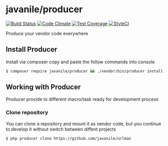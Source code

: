 # javanile/producer

[![Build Status](https://travis-ci.org/Javanile/Producer.svg?branch=master)](https://travis-ci.org/Javanile/Producer)
[![Code Climate](https://codeclimate.com/github/Javanile/Producer/badges/gpa.svg)](https://codeclimate.com/github/Javanile/Producer)
[![Test Coverage](https://codeclimate.com/github/Javanile/Producer/badges/coverage.svg)](https://codeclimate.com/github/Javanile/Producer/coverage)
[![StyleCI](https://styleci.io/repos/82387350/shield?branch=master)](https://styleci.io/repos/82387350)

Produce your vendor code everywhere

## Install Producer

Install via composer copy and paste the follow commands into console

```bash
$ composer require javanile/producer && ./vendor/bin/producer install
```

## Working with Producer

Producer provide to different macro/task ready for development process

### Clone repository

You can clone a repository and mount it as vendor code, 
but you continue to develop it without 
switch between diffent projects

```bash
$ php producer clone https://github.com/javanile/urlman
```
